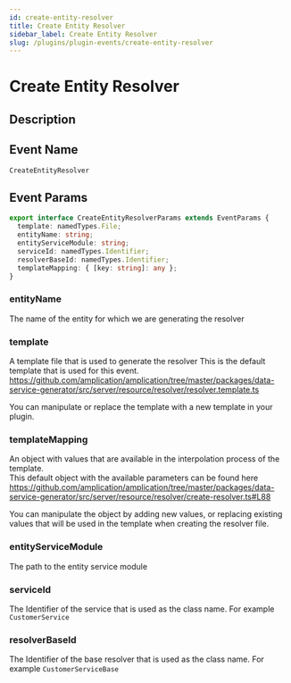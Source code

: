 ```yaml
---
id: create-entity-resolver
title: Create Entity Resolver
sidebar_label: Create Entity Resolver
slug: /plugins/plugin-events/create-entity-resolver
---
```


# Create Entity Resolver

## Description

## Event Name

`CreateEntityResolver`

## Event Params

```ts
export interface CreateEntityResolverParams extends EventParams {
  template: namedTypes.File;
  entityName: string;
  entityServiceModule: string;
  serviceId: namedTypes.Identifier;
  resolverBaseId: namedTypes.Identifier;
  templateMapping: { [key: string]: any };
}
```

### entityName

The name of the entity for which we are generating the resolver

### template

A template file that is used to generate the resolver
This is the default template that is used for this event.
https://github.com/amplication/amplication/tree/master/packages/data-service-generator/src/server/resource/resolver/resolver.template.ts

You can manipulate or replace the template with a new template in your plugin.

### templateMapping

An object with values that are available in the interpolation process of the template.  
This default object with the available parameters can be found here
https://github.com/amplication/amplication/tree/master/packages/data-service-generator/src/server/resource/resolver/create-resolver.ts#L88

You can manipulate the object by adding new values, or replacing existing values that will be used in the template when creating the resolver file.

### entityServiceModule

The path to the entity service module

### serviceId

The Identifier of the service that is used as the class name. For example `CustomerService`

### resolverBaseId

The Identifier of the base resolver that is used as the class name. For example `CustomerServiceBase`
